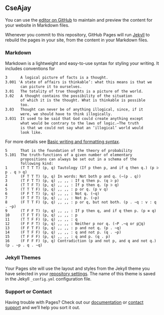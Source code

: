 ## CseAjay 

You can use the [editor on GitHub](https://github.com/cseajay/cseajay.github.io/edit/main/README.md) to maintain and preview the content for your website in Markdown files.

Whenever you commit to this repository, GitHub Pages will run [Jekyll](https://jekyllrb.com/) to rebuild the pages in your site, from the content in your Markdown files.

### Markdown

Markdown is a lightweight and easy-to-use syntax for styling your writing. It includes conventions for

```markdown
3      A logical picture of facts is a thought.
3.001 'A state of affairs is thinkable’: what this means is that we
       can picture it to ourselves.
3.01   The totality of true thoughts is a picture of the world.
3.02   A thought contains the possibility of the situation
       of which it is the thought. What is thinkable is possible
       too.
3.03   Thought can never be of anything illogical, since, if it
       were, we should have to think illogically.
3.031  It used to be said that God could create anything except
       what would be contrary to the laws of logic.—The truth
       is that we could not say what an ‘illogical’ world would
       look like.

```

For more details see [Basic writing and formatting syntax](https://docs.github.com/en/github/writing-on-github/getting-started-with-writing-and-formatting-on-github/basic-writing-and-formatting-syntax).

```
5      That is the foundation of the theory of probability
5.101  The truth-functions of a given number of elementary
       propositions can always be set out in a schema of the
       following kind:
1      (T T T T) (p, q) Tautology (If p then p, and if q then q.) (p ⊃ p . q ⊃ q)
2      (F T T T) (p, q) In words: Not both p and q. (∼(p . q))
3      (T F T T) (p, q) ,, ,, : If q then p. (q ⊃ p)
4      (T T F T) (p, q) ,, ,, : If p then q. (p ⊃ q)
5      (T T T F) (p, q) ,, ,, : p or q. (p v q)
6      (F F T T) (p, q) ,, ,, : Not q. (∼q)
7      (F T F T) (p, q) ,, ,, : Not p. (∼p)
8      (F T T F) (p, q) ,, ,, : p or q, but not both. (p . ∼q : v : q . ∼p)
9      (T F F T) (p, q) ,, ,, : If p then q, and if q then p. (p ≡ q)
10     (T F T F) (p, q) ,, ,, : p
11     (T T F F) (p, q) ,, ,, : q
12     (F F F T) (p, q) ,, ,, : Neither p nor q. (∼P .~q or pq)
13     (F F T F) (p, q) ,, ,, : p and not q. (p . ~q)
14     (F T F F) (p, q) ,, ,, : q and not p. (q . ∼p)
15     (T F F F) (p, q) ,, ,, : q and p. (q . p)
16     (F F F F) (p, q) Contradiction (p and not p, and q and not q.) (p . ∼p . q . ∼q)

```

### Jekyll Themes

Your Pages site will use the layout and styles from the Jekyll theme you have selected in your [repository settings](https://github.com/cseajay/cseajay.github.io/settings/pages). The name of this theme is saved in the Jekyll `_config.yml` configuration file.

### Support or Contact

Having trouble with Pages? Check out our [documentation](https://docs.github.com/categories/github-pages-basics/) or [contact support](https://support.github.com/contact) and we’ll help you sort it out.
